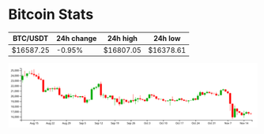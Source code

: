 # Bitcoin Stats

BTC/USDT|24h change|24h high|24h low|
|---|---|---|---|
|$16587.25|-0.95%|$16807.05|$16378.61|

<img src="./chart.svg">
